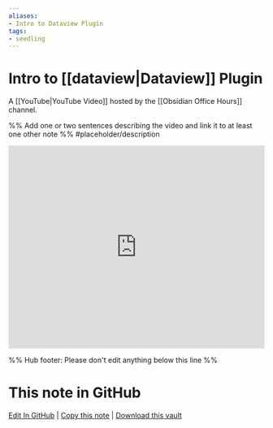 ```yaml
---
aliases: 
- Intro to Dataview Plugin
tags:
- seedling
---
```


# Intro to [[dataview|Dataview]] Plugin

A [[YouTube|YouTube Video]] hosted by the [[Obsidian Office Hours]] channel.

%% Add one or two sentences describing the video and link it to at least one other note %%
#placeholder/description 

<iframe width="100%" height="400px" src="https://www.youtube.com/embed/lclif6l9UgQ" title="YouTube video player" frameborder="0" allow="accelerometer; autoplay; clipboard-write; encrypted-media; gyroscope; picture-in-picture" allowfullscreen></iframe>


%% Hub footer: Please don't edit anything below this line %%

# This note in GitHub

<span class="git-footer">[Edit In GitHub](https://github.dev/obsidian-community/obsidian-hub/blob/main/04%20-%20Guides%2C%20Workflows%2C%20%26%20Courses/Guides/YT%20%20-%20Intro%20to%20Dataview%20Plugin.md "git-hub-edit-note") | [Copy this note](https://raw.githubusercontent.com/obsidian-community/obsidian-hub/main/04%20-%20Guides%2C%20Workflows%2C%20%26%20Courses/Guides/YT%20%20-%20Intro%20to%20Dataview%20Plugin.md "git-hub-copy-note") | [Download this vault](https://github.com/obsidian-community/obsidian-hub/archive/refs/heads/main.zip "git-hub-download-vault") </span>